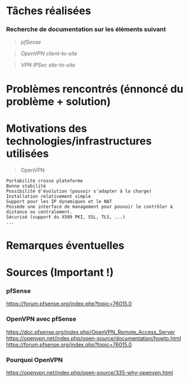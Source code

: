 # Tâches réalisées

### Recherche de documentation sur les éléments suivant

> *pfSense*

> *OpenVPN client-to-site*

> *VPN IPSec site-to-site*
# Problèmes rencontrés (énnoncé du problème + solution)

# Motivations des technologies/infrastructures utilisées
> OpenVPN 
    
    Portabilité crosse plateforme
    Bonne stabilité
    Possibilité d'évolution (pouvoir s'adapter à la charge)
    Installation relativement simple
    Support pour les IP dynamiques et le NAT
    Possède une interface de management pour pouvoir le contrôler à distance ou centralement.
    Sécurisé (support du X509 PKI, SSL, TLS, ...)
    ...
    
# Remarques éventuelles

# Sources (Important !)

### pfSense
https://forum.pfsense.org/index.php?topic=76015.0

### OpenVPN avec pfSense
https://doc.pfsense.org/index.php/OpenVPN_Remote_Access_Server
https://openvpn.net/index.php/open-source/documentation/howto.html
https://forum.pfsense.org/index.php?topic=76015.0

### Pourquoi OpenVPN
https://openvpn.net/index.php/open-source/335-why-openvpn.html
